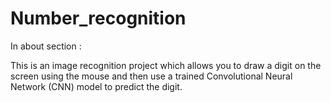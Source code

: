# Number_recognition

In about section :

This is an image recognition project which allows you to draw a digit on the screen using the mouse and then use a trained Convolutional Neural Network (CNN) model to predict the digit.
